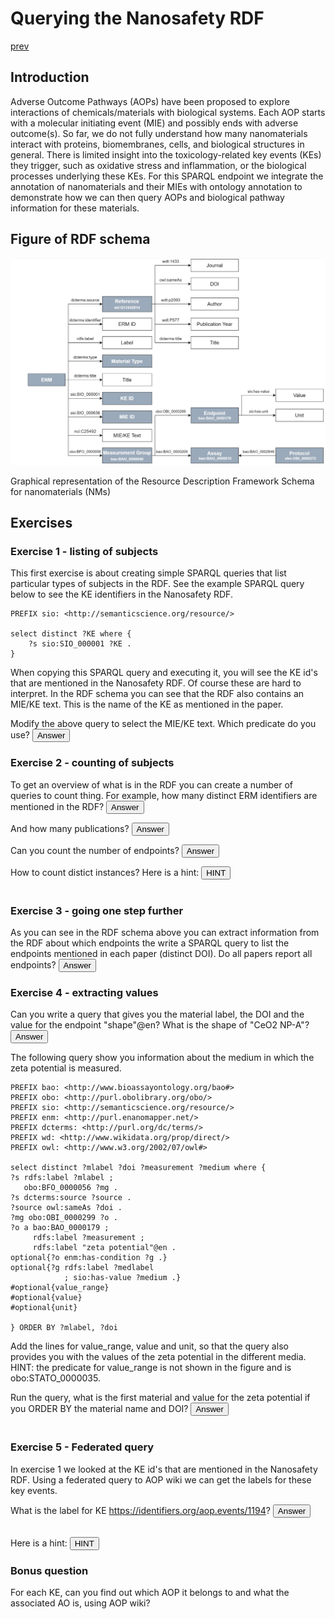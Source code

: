 # Querying the Nanosafety RDF

[prev](README.md)

<script>
  function toggleAnswer(id) {
  var answer = document.getElementById(id);
  if (answer.style.visibility === "hidden" ||
      answer.style.visibility === "none") {
    answer.style.visibility = "visible";
  } else {
    answer.style.visibility = "hidden";
  }
}
</script>


## Introduction

Adverse Outcome Pathways (AOPs) have been proposed to explore interactions of chemicals/materials with biological systems. Each AOP starts with a molecular initiating event (MIE) and possibly ends with adverse outcome(s). So far, we do not fully understand how many nanomaterials interact with proteins, biomembranes, cells, and biological structures in general. There is limited insight into the toxicology-related key events (KEs) they trigger, such as oxidative stress and inflammation, or the biological processes underlying these KEs. For this SPARQL endpoint we integrate the annotation of nanomaterials and their MIEs with ontology annotation to demonstrate how we can then query AOPs and biological pathway information for these materials. 

## Figure of RDF schema

![Graphical representation of RDF schema](NSRDF.png "Image Title")

Graphical representation of the Resource Description Framework Schema for nanomaterials (NMs)

## Exercises

### Exercise 1 - listing of subjects
This first exercise is about creating simple SPARQL queries that list particular types of subjects in the RDF. See the example SPARQL query below to see the KE identifiers in the Nanosafety RDF.

```SPARQL
PREFIX sio: <http://semanticscience.org/resource/>

select distinct ?KE where { 
    ?s sio:SIO_000001 ?KE .
}
```

When copying this SPARQL query and executing it, you will see the KE id's that are mentioned in the Nanosafety RDF. Of course these are hard to interpret. In the RDF schema you can see that the RDF also contains an MIE/KE text. This is the name of the KE as mentioned in the paper.

Modify the above query to select the MIE/KE text. Which predicate do you use? <button onclick="toggleAnswer('nsrdfq1')">Answer</button><span id="nsrdfq1" style="visibility: hidden">nci:C25492</span>

### Exercise 2 - counting of subjects

To get an overview of what is in the RDF you can create a number of queries to count thing. For example, how many distinct ERM identifiers are mentioned in the RDF? <button onclick="toggleAnswer('nsrdfq2a')">Answer</button><span id="nsrdfq2a" style="visibility: hidden">87</span>
  
  And how many publications? <button onclick="toggleAnswer('nsrdfq2b')">Answer</button><span id="nsrdfq2b" style="visibility: hidden">21</span>
  
  Can you count the number of endpoints? <button onclick="toggleAnswer('nsrdfq2c')">Answer</button><span id="nsrdfq2c" style="visibility: hidden">7</span>
  
  How to count distict instances? Here is a hint: <button onclick="toggleAnswer('hint1')">HINT</button><span id="hint1" style="visibility: hidden">use COUNT(DISTINCT ?id as ?nid)</span>

  
### Exercise 3 - going one step further

As you can see in the RDF schema above you can extract information from the RDF about which endpoints the 
  write a SPARQL query to list the endpoints mentioned in each paper (distinct DOI). Do all papers report all endpoints? <button onclick="toggleAnswer('nsrdfq3')">Answer</button><span id="nsrdfq3" style="visibility: hidden">No, quite a few only report 6 endpoints.</span>
  
### Exercise 4 - extracting values
  
  Can you write a query that gives you the material label, the DOI and the value for the endpoint "shape"@en? What is the shape of "CeO2 NP-A"? <button onclick="toggleAnswer('nsrdfq4a')">Answer</button><span id="nsrdfq4a" style="visibility: hidden">spherical</span>
  
  The following query show you information about the medium in which the zeta potential is measured. 
  
  ```SPARQL
  PREFIX bao: <http://www.bioassayontology.org/bao#>
PREFIX obo: <http://purl.obolibrary.org/obo/>
PREFIX sio: <http://semanticscience.org/resource/>
PREFIX enm: <http://purl.enanomapper.net/>
PREFIX dcterms: <http://purl.org/dc/terms/>
PREFIX wd: <http://www.wikidata.org/prop/direct/>
PREFIX owl: <http://www.w3.org/2002/07/owl#>

select distinct ?mlabel ?doi ?measurement ?medium where {
  ?s rdfs:label ?mlabel ; 
     obo:BFO_0000056 ?mg .
  ?s dcterms:source ?source .
  ?source owl:sameAs ?doi .
  ?mg obo:OBI_0000299 ?o .
  ?o a bao:BAO_0000179 ;
       rdfs:label ?measurement ;
       rdfs:label "zeta potential"@en .
  optional{?o enm:has-condition ?g .}
  optional{?g rdfs:label ?medlabel
              ; sio:has-value ?medium .}
  #optional{value_range}
  #optional{value}
  #optional{unit}

} ORDER BY ?mlabel, ?doi
  ```
  Add the lines for value_range, value and unit, so that the query also provides you with the values of the zeta potential in the different media. HINT: the predicate for value_range is not shown in the figure and is obo:STATO_0000035.
 
  Run the query, what is the first material and value for the zeta potential if you ORDER BY the material name and DOI? <button onclick="toggleAnswer('nsrdfq4b')">Answer</button><span id="nsrdfq4b" style="visibility: hidden">6 TiO2 NP A (anatase/rutile) with a value of -8.92 +/- 0.75 mV</span>
  
### Exercise 5 - Federated query
In exercise 1 we looked at the KE id's that are mentioned in the Nanosafety RDF. Using a federated query to AOP wiki we can get the labels for these key events. 
  
  What is the label for KE https://identifiers.org/aop.events/1194? <button onclick="toggleAnswer('nsrdfq5')">Answer</button><span id="nsrdfq5" style="visibility: hidden">Increase, DNA damage</span>
  
Here is a hint: <button onclick="toggleAnswer('hint1')">HINT</button><span id="hint1" style="visibility: hidden">use SERVICE -URL-{?mie dc:title ?mietitle .}</span>
  
### Bonus question
  For each KE, can you find out which AOP it belongs to and what the associated AO is, using AOP wiki?
  
